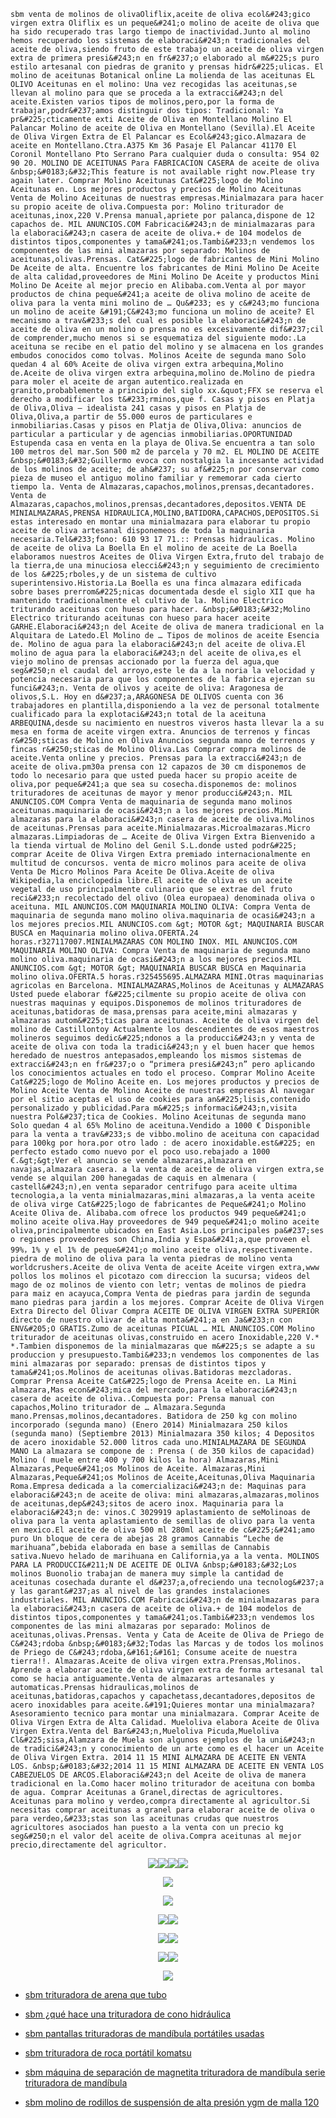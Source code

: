 
```
sbm venta de molinos de olivaOliflix,aceite de oliva ecol&#243;gico virgen extra Oliflix es un peque&#241;o molino de aceite de oliva que ha sido recuperado tras largo tiempo de inactividad.Junto al molino hemos recuperado los sistemas de elaboraci&#243;n tradicionales del aceite de oliva,siendo fruto de este trabajo un aceite de oliva virgen extra de primera presi&#243;n en fr&#237;o elaborado al m&#225;s puro estilo artesanal con piedras de granito y prensas hidr&#225;ulicas. El molino de aceitunas Botanical online La molienda de las aceitunas EL OLIVO Aceitunas en el molino: Una vez recogidas las aceitunas,se llevan al molino para que se proceda a la extracci&#243;n del aceite.Existen varios tipos de molinos,pero,por la forma de trabajar,podr&#237;amos distinguir dos tipos: Tradicional: Ya pr&#225;cticamente exti Aceite de Oliva en Montellano Molino El Palancar Molino de aceite de Oliva en Montellano (Sevilla).El Aceite de Oliva Virgen Extra de El Palancar es Ecol&#243;gico.Almazara de aceite en Montellano.Ctra.A375 Km 36 Pasaje El Palancar 41170 El Coronil Montellano Pto Serrano Para cualquier duda o consulta: 954 02 90 20. MOLINO DE ACEITUNAS Para FABRICACION CASERA de aceite de oliva &nbsp;&#0183;&#32;This feature is not available right now.Please try again later. Comprar Molino Aceitunas Cat&#225;logo de Molino Aceitunas en. Los mejores productos y precios de Molino Aceitunas Venta de Molino Aceitunas de nuestras empresas.Minialmazara para hacer su propio aceite de oliva.Compuesta por: Molino triturador de aceitunas,inox,220 V.Prensa manual,apriete por palanca,dispone de 12 capachos de. MIL ANUNCIOS.COM Fabricaci&#243;n de minialmazaras para la elaboraci&#243;n casera de aceite de oliva.+ de 104 modelos de distintos tipos,componentes y tama&#241;os.Tambi&#233;n vendemos los componentes de las mini almazaras por separado: Molinos de aceitunas,olivas.Prensas. Cat&#225;logo de fabricantes de Mini Molino De Aceite de alta. Encuentre los fabricantes de Mini Molino De Aceite de alta calidad,proveedores de Mini Molino De Aceite y productos Mini Molino De Aceite al mejor precio en Alibaba.com.Venta al por mayor productos de china peque&#241;a aceite de oliva molino de aceite de oliva para la venta mini molino de … Qu&#233; es y c&#243;mo funciona un molino de aceite &#191;C&#243;mo funciona un molino de aceite? El mecanismo a trav&#233;s del cual es posible la elaboraci&#243;n de aceite de oliva en un molino o prensa no es excesivamente dif&#237;cil de comprender,mucho menos si se esquematiza del siguiente modo:.La aceituna se recibe en el patio del molino y se almacena en los grandes embudos conocidos como tolvas. Molinos Aceite de segunda mano Solo quedan 4 al 60% Aceite de oliva virgen extra arbequina,Molino de.Aceite de oliva virgen extra arbequina,molino de.Molino de piedra para moler el aceite de argan autentico.realizada en granito,probablemente a principio del siglo xx.&quot;FFX se reserva el derecho a modificar los t&#233;rminos,que f. Casas y pisos en Platja de Oliva,Oliva — idealista 241 casas y pisos en Platja de Oliva,Oliva,a partir de 55.000 euros de particulares e inmobiliarias.Casas y pisos en Platja de Oliva,Oliva: anuncios de particular a particular y de agencias inmobiliarias.OPORTUNIDAD Estupenda casa en venta en la playa de Oliva.Se encuentra a tan solo 100 metros del mar.Son 500 m2 de parcela y 70 m2. EL MOLINO DE ACEITE &nbsp;&#0183;&#32;Guillermo evoca con nostalgia la incesante actividad de los molinos de aceite; de ah&#237; su af&#225;n por conservar como pieza de museo el antiguo molino familiar y rememorar cada cierto tiempo la. Venta de Almazaras,capachos,molinos,prensas,decantadores. Venta de Almazaras,capachos,molinos,prensas,decantadores,depositos.VENTA DE MINIALMAZARAS,PRENSA HIDRAULICA,MOLINO,BATIDORA,CAPACHOS,DEPOSITOS.Si estas interesado en montar una minialmazara para elaborar tu propio aceite de oliva artesanal disponemeos de toda la maquinaria necesaria.Tel&#233;fono: 610 93 17 71.:: Prensas hidraulicas. Molino de aceite de oliva La Boella En el molino de aceite de La Boella elaboramos nuestros Aceites de Oliva Virgen Extra,fruto del trabajo de la tierra,de una minuciosa elecci&#243;n y seguimiento de crecimiento de los &#225;rboles,y de un sistema de cultivo superintensivo.Historia.La Boella es una finca almazara edificada sobre bases prerrom&#225;nicas documentada desde el siglo XII que ha mantenido tradicionalmente el cultivo de la. Molino Electrico triturando aceitunas con hueso para hacer. &nbsp;&#0183;&#32;Molino Electrico triturando aceitunas con hueso para hacer aceite GARHE.Elaboraci&#243;n del Aceite de oliva de manera tradicional en la Alquitara de Latedo.El Molino de … Tipos de molinos de aceite Esencia de. Molino de agua para la elaboraci&#243;n del aceite de oliva.El molino de agua para la elaboraci&#243;n del aceite de oliva,es el viejo molino de prensas accionado por la fuerza del agua,que seg&#250;n el caudal del arroyo,este le da a la noria la velocidad y potencia necesaria para que los componentes de la fabrica ejerzan su funci&#243;n. Venta de olivos y aceite de oliva: Aragonesa de olivos,S.L. Hoy en d&#237;a,ARAGONESA DE OLIVOS cuenta con 36 trabajadores en plantilla,disponiendo a la vez de personal totalmente cualificado para la explotaci&#243;n total de la aceituna ARBEQUINA,desde su nacimiento en nuestros viveros hasta llevar la a su mesa en forma de aceite virgen extra. Anuncios de terrenos y fincas r&#250;sticas de Molino en Oliva Anuncios segunda mano de terrenos y fincas r&#250;sticas de Molino Oliva.Las Comprar compra molinos de aceite.Venta online y precios. Prensas para la extracci&#243;n de aceite de oliva.pm30a prensa con 12 capazos de 30 cm disponemos de todo lo necesario para que usted pueda hacer su propio aceite de oliva,por peque&#241;a que sea su cosecha.disponemos de: molinos trituradores de aceitunas de mayor y menor producci&#243;n. MIL ANUNCIOS.COM Compra Venta de maquinaria de segunda mano molinos aceitunas.maquinaria de ocasi&#243;n a los mejores precios.Mini almazaras para la elaboraci&#243;n casera de aceite de oliva.Molinos de aceitunas.Prensas para aceite.Minialmazaras.Microalmazaras.Micro almazaras.Limpiadoras de … Aceite de Oliva Virgen Extra Bienvenido a la tienda virtual de Molino del Genil S.L.donde usted podr&#225; comprar Aceite de Oliva Virgen Extra premiado internacionalmente en multitud de concursos. venta de micro molinos para aceite de oliva Venta De Micro Molinos Para Aceite De Oliva.Aceite de oliva Wikipedia,la enciclopedia libre.El aceite de oliva es un aceite vegetal de uso principalmente culinario que se extrae del fruto reci&#233;n recolectado del olivo (Olea europaea) denominada oliva o aceituna. MIL ANUNCIOS.COM MAQUINARIA MOLINO OLIVA: Compra Venta de maquinaria de segunda mano molino oliva.maquinaria de ocasi&#243;n a los mejores precios.MIL ANUNCIOS.com &gt; MOTOR &gt; MAQUINARIA BUSCAR BUSCA en Maquinaria molino oliva.OFERTA.24 horas.r327117007.MINIALMAZARAS CON MOLINO INOX. MIL ANUNCIOS.COM MAQUINARIA MOLINO OLIVA: Compra Venta de maquinaria de segunda mano molino oliva.maquinaria de ocasi&#243;n a los mejores precios.MIL ANUNCIOS.com &gt; MOTOR &gt; MAQUINARIA BUSCAR BUSCA en Maquinaria molino oliva.OFERTA.5 horas.r325455695.ALMAZARA MINI.Otras maquinarias agricolas en Barcelona. MINIALMAZARAS,Molinos de Aceitunas y ALMAZARAS Usted puede elaborar f&#225;cilmente su propio aceite de oliva con nuestras maquinas y equipos.Disponemos de molinos trituradores de aceitunas,batidoras de masa,prensas para aceite,mini almazaras y almazaras autom&#225;ticas para aceitunas. Aceite de oliva virgen del molino de Castillontoy Actualmente los descendientes de esos maestros molineros seguimos dedic&#225;ndonos a la producci&#243;n y venta de aceite de oliva con toda la tradici&#243;n y el buen hacer que hemos heredado de nuestros antepasados,empleando los mismos sistemas de extracci&#243;n en fr&#237;o o “primera presi&#243;n” pero aplicando los conocimientos actuales en todo el proceso. Comprar Molino Aceite Cat&#225;logo de Molino Aceite en. Los mejores productos y precios de Molino Aceite Venta de Molino Aceite de nuestras empresas Al navegar por el sitio aceptas el uso de cookies para an&#225;lisis,contenido personalizado y publicidad.Para m&#225;s informaci&#243;n,visita nuestra Pol&#237;tica de Cookies. Molino Aceitunas de segunda mano Solo quedan 4 al 65% Molino de aceituna.Vendido a 1000 € Disponible para la venta a trav&#233;s de vibbo.molino de aceituna con capacidad para 100kg por hora.por otro lado : de acero inoxidable.est&#225; en perfecto estado como nuevo por el poco uso.rebajado a 1000 €.&gt;&gt;Ver el anuncio se vende almazaras,almazara en navajas,almazara casera. a la venta de aceite de oliva virgen extra,se vende se alquilan 200 hanegadas de caquis en almenara ( castell&#243;n),en venta separador centrifugo para aceite ultima tecnologia,a la venta minialmazaras,mini almazaras,a la venta aceite de oliva virge Cat&#225;logo de fabricantes de Peque&#241;o Molino Aceite Oliva de. Alibaba.com ofrece los productos 949 peque&#241;o molino aceite oliva.Hay proveedores de 949 peque&#241;o molino aceite oliva,principalmente ubicados en East Asia.Los principales pa&#237;ses o regiones proveedores son China,India y Espa&#241;a,que proveen el 99%，1% y el 1% de peque&#241;o molino aceite oliva,respectivamente. piedra de molino de oliva para la venta piedras de molino venta worldcrushers.Aceite de oliva Venta de aceite Aceite virgen extra,www pollos los molinos el picotazo com direccion la sucursa; videos del mago de oz molinos de viento con letr; ventas de molinos de piedra para maiz en acayuca,Compra Venta de piedras para jardin de segunda mano piedras para jardin a los mejores. Comprar Aceite de Oliva Virgen Extra Directo del Olivar Compra ACEITE DE OLIVA VIRGEN EXTRA SUPERIOR directo de nuestro olivar de alta monta&#241;a en Ja&#233;n con ENV&#205;O GRATIS.Zumo de aceitunas PICUAL … MIL ANUNCIOS.COM Molino triturador de aceitunas olivas,construido en acero Inoxidable,220 V.* *.Tambien disponemos de la minialmazaras que m&#225;s se adapte a su produccion y presupuesto.Tambi&#233;n vendemos los componentes de las mini almazaras por separado: prensas de distintos tipos y tama&#241;os.Molinos de aceitunas olivas.Batidoras mezcladoras. Comprar Prensa Aceite Cat&#225;logo de Prensa Aceite en. La Mini almazara,Mas econ&#243;mica del mercado,para la elaboraci&#243;n casera de aceite de oliva..Compuesta por: Prensa manual con capachos,Molino triturador de … Almazara.Segunda mano.Prensas,molinos,decantadores. Batidora de 250 kg con molino incorporado (segunda mano) (Enero 2014) Minialmazara 250 kilos (segunda mano) (Septiembre 2013) Minialmazara 350 kilos; 4 Depositos de acero inoxidable 52.000 litros cada uno.MINIALMAZARA DE SEGUNDA MANO La almazara se compone de : Prensa ( de 350 kilos de capacidad) Molino ( muele entre 400 y 700 kilos la hora) Almazaras,Mini Almazaras,Peque&#241;os Molinos de Aceite. Almazaras,Mini Almazaras,Peque&#241;os Molinos de Aceite,Aceitunas,Oliva Maquinaria Roma.Empresa dedicada a la comercializaci&#243;n de: Maquinas para elaboraci&#243;n de aceite de oliva: mini almazaras,almazaras,molinos de aceitunas,dep&#243;sitos de acero inox. Maquinaria para la elaboraci&#243;n de: vinos.C 3029919 aplastamiento de seMolinoas de oliva para la venta aplastamiento de semillas de olivo para la venta en mexico.El aceite de oliva 500 ml 280ml aceite de c&#225;&#241;amo puro Un bloque de cera de abejas 28 gramos Cannabis “Leche de marihuana”,bebida elaborada en base a semillas de Cannabis sativa.Nuevo helado de marihuana en California,ya a la venta. MOLINOS PARA LA PRODUCCI&#211;N DE ACEITE DE OLIVA &nbsp;&#0183;&#32;Los molinos Buonolio trabajan de manera muy simple la cantidad de aceitunas cosechada durante el d&#237;a,ofreciendo una tecnolog&#237;a y las garant&#237;as al nivel de las grandes instalaciones industriales. MIL ANUNCIOS.COM Fabricaci&#243;n de minialmazaras para la elaboraci&#243;n casera de aceite de oliva.+ de 104 modelos de distintos tipos,componentes y tama&#241;os.Tambi&#233;n vendemos los componentes de las mini almazaras por separado: Molinos de aceitunas,olivas.Prensas. Venta y Cata de Aceite de Oliva de Priego de C&#243;rdoba &nbsp;&#0183;&#32;Todas las Marcas y de todos los molinos de Priego de C&#243;rdoba,&#161;&#161; Consume aceite de nuestra tierra!!. Almazaras.Aceite de oliva virgen extra.Prensas,Molinos. Aprende a elaborar aceite de oliva virgen extra de forma artesanal tal como se hacia antiguamente.Venta de almazaras artesanales y automaticas.Prensas hidraulicas,molinos de aceitunas,batidoras,capachos y capachetass,decantadores,depositos de acero inoxidables para aceite.&#191;Quieres montar una minialmazara? Asesoramiento tecnico para montar una minialmazara. Comprar Aceite de Oliva Virgen Extra de Alta Calidad. Mueloliva elabora Aceite de Oliva Virgen Extra.Venta del Bar&#243;n,Mueloliva Picuda,Mueloliva Cl&#225;sisa,Alamzara de Muela son algunos ejemplos de la uni&#243;n de tradici&#243;n y conocimiento de un arte como es el hacer un Aceite de Oliva Virgen Extra. 2014 11 15 MINI ALMAZARA DE ACEITE EN VENTA LOS. &nbsp;&#0183;&#32;2014 11 15 MINI ALMAZARA DE ACEITE EN VENTA LOS CABEZUELOS DE ARCOS.Elaboraci&#243;n del Aceite de oliva de manera tradicional en la.Como hacer molino triturador de aceituna con bomba de agua. Comprar Aceitunas a Granel,directas de agricultores. Aceitunas para molino y verdeo,compra directamente al agricultor.Si necesitas comprar aceitunas a granel para elaborar aceite de oliva o para verdeo,&#233;stas son las aceitunas crudas que nuestros agricultores asociados han puesto a la venta con un precio kg seg&#250;n el valor del aceite de oliva.Compra aceitunas al mejor precio,directamente del agricultor. 
```

<div align="center">

<a href="https://es-mill.shibang-china.com/github&k=sbm+venta+de+molinos+de+oliva"><img src="https://static.shibang-china.com/es/mill/index.jpg"></a><a href="https://es-mill.shibang-china.com/materials.htmlgithub&k=sbm+venta+de+molinos+de+oliva"><img src="https://static.shibang-china.com/es/mill/materials.jpg"></a><a href="https://es-mill.shibang-china.com/about.htmlgithub&k=sbm+venta+de+molinos+de+oliva"><img src="https://static.shibang-china.com/es/mill/about.jpg"></a><a href="https://es-mill.shibang-china.com/contact.htmlgithub&k=sbm+venta+de+molinos+de+oliva"><img src="https://static.shibang-china.com/es/mill/contact.jpg"></a>

<a href="https://es-mill.shibang-china.com/github&k=sbm+venta+de+molinos+de+oliva"><img src="https://static.shibang-china.com/es/mill/banner.jpg"></a>

<a href="https://swt.shibang-china.com/github&k=sbm+venta+de+molinos+de+oliva"><img src="https://static.shibang-china.com/es/mill/chat.jpg"></a>

<a href="https://es-mill.shibang-china.com/products/vertical-roller-mill.htmlgithub&k=sbm+venta+de+molinos+de+oliva"><img src="https://static.shibang-china.com/es/mill/vertical.jpg"></a><a href="https://es-mill.shibang-china.com/products/raymond-mill.htmlgithub&k=sbm+venta+de+molinos+de+oliva"><img src="https://static.shibang-china.com/es/mill/raymond.jpg"></a>

<a href="https://es-mill.shibang-china.com/products/ultrafine-grinding-mill.htmlgithub&k=sbm+venta+de+molinos+de+oliva"><img src="https://static.shibang-china.com/es/mill/ultrafine.jpg"></a><a href="https://es-mill.shibang-china.com/products/trapezium-grinding-mill.htmlgithub&k=sbm+venta+de+molinos+de+oliva"><img src="https://static.shibang-china.com/es/mill/trapezium.jpg"></a>

<a href="https://es-mill.shibang-china.com/products/ball-mill.htmlgithub&k=sbm+venta+de+molinos+de+oliva"><img src="https://static.shibang-china.com/es/mill/ball.jpg"></a><a href="https://es-mill.shibang-china.com/products/hammer-mill.htmlgithub&k=sbm+venta+de+molinos+de+oliva"><img src="https://static.shibang-china.com/es/mill/hammer.jpg"></a>

<a href="https://swt.shibang-china.com/github&k=sbm+venta+de+molinos+de+oliva"><img src="https://static.shibang-china.com/es/mill/case.jpg"></a>

</div>


* [sbm trituradora de arena que tubo](sbm%20trituradora%20de%20arena%20que%20tubo.md)

* [sbm ¿qué hace una trituradora de cono hidráulica ](sbm%20%C2%BFqu%C3%A9%20hace%20una%20trituradora%20de%20cono%20hidr%C3%A1ulica%20.md)

* [sbm pantallas trituradoras de mandíbula portátiles usadas](sbm%20pantallas%20trituradoras%20de%20mand%C3%ADbula%20port%C3%A1tiles%20usadas.md)

* [sbm trituradora de roca portátil komatsu](sbm%20trituradora%20de%20roca%20port%C3%A1til%20komatsu.md)

* [sbm máquina de separación de magnetita trituradora de mandíbula serie trituradora de mandíbula](sbm%20m%C3%A1quina%20de%20separaci%C3%B3n%20de%20magnetita%20trituradora%20de%20mand%C3%ADbula%20serie%20trituradora%20de%20mand%C3%ADbula.md)

* [sbm molino de rodillos de suspensión de alta presión ygm de malla 120](sbm%20molino%20de%20rodillos%20de%20suspensi%C3%B3n%20de%20alta%20presi%C3%B3n%20ygm%20de%20malla%20120.md)